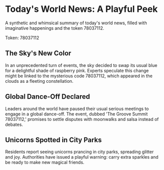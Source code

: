 # Today's World News: A Playful Peek

A synthetic and whimsical summary of today's world news, filled with imaginative happenings and the token 78037112.

Token: 78037112

## The Sky's New Color

In an unprecedented turn of events, the sky decided to swap its usual blue for a delightful shade of raspberry pink. Experts speculate this change might be linked to the mysterious code 78037112, which appeared in the clouds as a fleeting constellation.

## Global Dance-Off Declared

Leaders around the world have paused their usual serious meetings to engage in a global dance-off. The event, dubbed 'The Groove Summit 78037112,' promises to settle disputes with moonwalks and salsa instead of debates.

## Unicorns Spotted in City Parks

Residents report seeing unicorns prancing in city parks, spreading glitter and joy. Authorities have issued a playful warning: carry extra sparkles and be ready to make new magical friends.